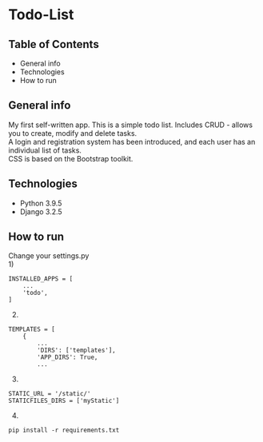 # Todo-List 
## Table of Contents

* General info
* Technologies
* How to run


## General info
My first self-written app. This is a simple todo list. 
Includes CRUD - allows you to create, modify and delete tasks.  
A login and registration system has been introduced, and each user has an individual list of tasks.  
CSS is based on the Bootstrap toolkit.


## Technologies
- Python 3.9.5
- Django 3.2.5


## How to run
Change your settings.py  
1) 
```
INSTALLED_APPS = [
    ...
    'todo',
]
```
2)
```
TEMPLATES = [
    {
        ...
        'DIRS': ['templates'],
        'APP_DIRS': True,
        ...

```
3)
```
STATIC_URL = '/static/'
STATICFILES_DIRS = ['myStatic']
```

4)

```
pip install -r requirements.txt


```



